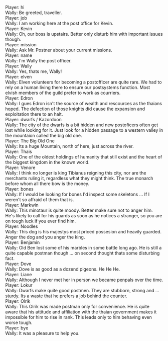 Player: hi  
Wally: Be greeted, traveller.  
Player: job  
Wally: I am working here at the post office for Kevin.  
Player: Kevin  
Wally: Oh, our boss is upstairs. Better only disturb him with important issues though.  
Player: mission  
Wally: Ask Mr. Postner about your current missions.  
Player: name  
Wally: I'm Wally the post officer.  
Player: Wally  
Wally: Yes, thats me, Wally!  
Player: elven  
Wally: Elven volunteers for becoming a postofficer are quite rare. We had to rely on a human living there to ensure our postsystems function. Most elvish members of the guild prefer to work as courriers.  
Player: Edron  
Wally: I gues Edron isn't the source of wealth and rescources as the thaians hoped. The defection of those knights did cause the expansion and exploitation there to an halt.  
Player: dwarfs / Kazordoon  
Wally: The city of the dwarfs is a bit hidden and new postoficers often get lost while looking for it. Just look for a hidden passage to a western valley in the mountaion called the big old one.  
Player: The Big Old One  
Wally: Its a huge Mountain, north of here, just across the river.  
Player: Thais  
Wally: One of the oldest holdings of humanity that still exist and the heart of the biggest kingdom in the known world.  
Player: Venore  
Wally: I think no longer is king Tibianus reigning this city, nor are the merchants ruling it, regardless what they might think. The true monarch before whom all there bow is the money.  
Player: bones  
Wally: If I would be looking for bones I'd inspect some skeletons ... If I weren't so affraid of them that is.  
Player: Markwin  
Wally: This minotaur is quite moody. Better make sure not to anger him. He's likely to call for his guards as soon as he notices a stranger, so you are on tough luck if you ever find him.  
Player: Noodles  
Wally: This dog is his majestys most priced possesion and heavily guarded. Anger the dog and you anger the king.  
Player: Benjamin  
Wally: Old Ben lost some of his marbles in some battle long ago. He is still a quite capable postman though ... on second thought thats some disturbing fact.  
Player: Dove  
Wally: Dove is as good as a dozend pigeons. He He He.  
Player: Liane  
Wally: Although I never met her in person we became penpals over the time.  
Player: Lokur  
Wally: Dwarfs make quite good postmen. They are stubborn, strong and ... sturdy. Its a waste that he prefers a job behind the counter.  
Player: Olrik  
Wally: This Olrik was made postman only for convenience. He is quite aware that his attitude and affiliation with the thaian government makes it impossible for him to rise in rank. This leads only to him behaving even worse tough.  
Player: bye  
Wally: It was a pleasure to help you.  
